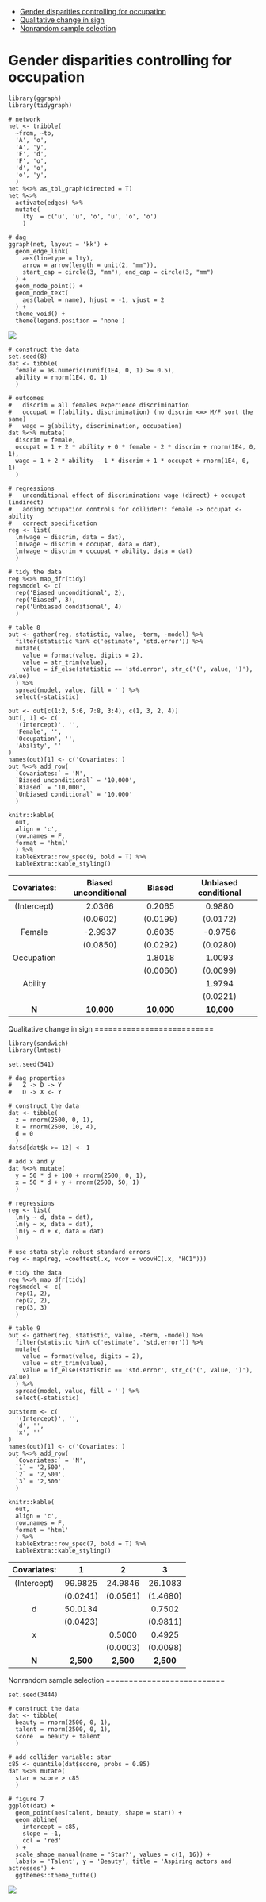 -   [Gender disparities controlling for
    occupation](#gender-disparities-controlling-for-occupation)
-   [Qualitative change in sign](#qualitative-change-in-sign)
-   [Nonrandom sample selection](#nonrandom-sample-selection)

Gender disparities controlling for occupation
=============================================

    library(ggraph)
    library(tidygraph)

    # network
    net <- tribble(
      ~from, ~to,
      'A', 'o',
      'A', 'y', 
      'F', 'd',
      'F', 'o',
      'd', 'o',
      'o', 'y',
      )
    net %<>% as_tbl_graph(directed = T)
    net %<>% 
      activate(edges) %>%
      mutate(
        lty  = c('u', 'u', 'o', 'u', 'o', 'o')
        )

    # dag
    ggraph(net, layout = 'kk') +
      geom_edge_link(
        aes(linetype = lty),
        arrow = arrow(length = unit(2, "mm")),
        start_cap = circle(3, "mm"), end_cap = circle(3, "mm")
      ) + 
      geom_node_point() +
      geom_node_text(
        aes(label = name), hjust = -1, vjust = 2
      ) +
      theme_void() +
      theme(legend.position = 'none')

![](../fig/gender-1.png)

    # construct the data
    set.seed(8)
    dat <- tibble(
      female = as.numeric(runif(1E4, 0, 1) >= 0.5),
      ability = rnorm(1E4, 0, 1)
      )

    # outcomes
    #   discrim = all females experience discrimination
    #   occupat = f(ability, discrimination) (no discrim <=> M/F sort the same)
    #   wage = g(ability, discrimination, occupation)
    dat %<>% mutate(
      discrim = female,
      occupat = 1 + 2 * ability + 0 * female - 2 * discrim + rnorm(1E4, 0, 1),
      wage = 1 + 2 * ability - 1 * discrim + 1 * occupat + rnorm(1E4, 0, 1)
      )

    # regressions
    #   unconditional effect of discrimination: wage (direct) + occupat (indirect)
    #   adding occupation controls for collider!: female -> occupat <- ability
    #   correct specification
    reg <- list(
      lm(wage ~ discrim, data = dat),
      lm(wage ~ discrim + occupat, data = dat),
      lm(wage ~ discrim + occupat + ability, data = dat)
      )

    # tidy the data
    reg %<>% map_dfr(tidy)
    reg$model <- c(
      rep('Biased unconditional', 2),
      rep('Biased', 3),
      rep('Unbiased conditional', 4)
      )

    # table 8
    out <- gather(reg, statistic, value, -term, -model) %>%
      filter(statistic %in% c('estimate', 'std.error')) %>%
      mutate(
        value = format(value, digits = 2),
        value = str_trim(value),
        value = if_else(statistic == 'std.error', str_c('(', value, ')'), value)
      ) %>%
      spread(model, value, fill = '') %>%
      select(-statistic)

    out <- out[c(1:2, 5:6, 7:8, 3:4), c(1, 3, 2, 4)]
    out[, 1] <- c(
      '(Intercept)', '',
      'Female', '',
      'Occupation', '',
      'Ability', ''
    )
    names(out)[1] <- c('Covariates:')
    out %<>% add_row(
      `Covariates:` = 'N',
      `Biased unconditional` = '10,000',
      `Biased` = '10,000',
      `Unbiased conditional` = '10,000'
      )

    knitr::kable(
      out,
      align = 'c',
      row.names = F,
      format = 'html'
      ) %>%
      kableExtra::row_spec(9, bold = T) %>%
      kableExtra::kable_styling()

<table class="table" style="margin-left: auto; margin-right: auto;">
<thead>
<tr>
<th style="text-align:center;">
Covariates:
</th>
<th style="text-align:center;">
Biased unconditional
</th>
<th style="text-align:center;">
Biased
</th>
<th style="text-align:center;">
Unbiased conditional
</th>
</tr>
</thead>
<tbody>
<tr>
<td style="text-align:center;">
(Intercept)
</td>
<td style="text-align:center;">
2.0366
</td>
<td style="text-align:center;">
0.2065
</td>
<td style="text-align:center;">
0.9880
</td>
</tr>
<tr>
<td style="text-align:center;">
</td>
<td style="text-align:center;">
(0.0602)
</td>
<td style="text-align:center;">
(0.0199)
</td>
<td style="text-align:center;">
(0.0172)
</td>
</tr>
<tr>
<td style="text-align:center;">
Female
</td>
<td style="text-align:center;">
-2.9937
</td>
<td style="text-align:center;">
0.6035
</td>
<td style="text-align:center;">
-0.9756
</td>
</tr>
<tr>
<td style="text-align:center;">
</td>
<td style="text-align:center;">
(0.0850)
</td>
<td style="text-align:center;">
(0.0292)
</td>
<td style="text-align:center;">
(0.0280)
</td>
</tr>
<tr>
<td style="text-align:center;">
Occupation
</td>
<td style="text-align:center;">
</td>
<td style="text-align:center;">
1.8018
</td>
<td style="text-align:center;">
1.0093
</td>
</tr>
<tr>
<td style="text-align:center;">
</td>
<td style="text-align:center;">
</td>
<td style="text-align:center;">
(0.0060)
</td>
<td style="text-align:center;">
(0.0099)
</td>
</tr>
<tr>
<td style="text-align:center;">
Ability
</td>
<td style="text-align:center;">
</td>
<td style="text-align:center;">
</td>
<td style="text-align:center;">
1.9794
</td>
</tr>
<tr>
<td style="text-align:center;">
</td>
<td style="text-align:center;">
</td>
<td style="text-align:center;">
</td>
<td style="text-align:center;">
(0.0221)
</td>
</tr>
<tr>
<td style="text-align:center;font-weight: bold;">
N
</td>
<td style="text-align:center;font-weight: bold;">
10,000
</td>
<td style="text-align:center;font-weight: bold;">
10,000
</td>
<td style="text-align:center;font-weight: bold;">
10,000
</td>
</tr>
</tbody>
</table>
Qualitative change in sign
==========================

    library(sandwich)
    library(lmtest)

    set.seed(541)

    # dag properties
    #   Z -> D -> Y
    #   D -> X <- Y

    # construct the data 
    dat <- tibble(
      z = rnorm(2500, 0, 1),
      k = rnorm(2500, 10, 4),
      d = 0
      )
    dat$d[dat$k >= 12] <- 1

    # add x and y
    dat %<>% mutate(
      y = 50 * d + 100 + rnorm(2500, 0, 1),
      x = 50 * d + y + rnorm(2500, 50, 1)
      )

    # regressions
    reg <- list(
      lm(y ~ d, data = dat),
      lm(y ~ x, data = dat),
      lm(y ~ d + x, data = dat)
      )

    # use stata style robust standard errors
    reg <- map(reg, ~coeftest(.x, vcov = vcovHC(.x, "HC1")))

    # tidy the data
    reg %<>% map_dfr(tidy)
    reg$model <- c(
      rep(1, 2),
      rep(2, 2),
      rep(3, 3)
      )

    # table 9
    out <- gather(reg, statistic, value, -term, -model) %>%
      filter(statistic %in% c('estimate', 'std.error')) %>%
      mutate(
        value = format(value, digits = 2),
        value = str_trim(value),
        value = if_else(statistic == 'std.error', str_c('(', value, ')'), value)
      ) %>%
      spread(model, value, fill = '') %>%
      select(-statistic)

    out$term <- c(
      '(Intercept)', '',
      'd', '',
      'x', ''
    )
    names(out)[1] <- c('Covariates:')
    out %<>% add_row(
      `Covariates:` = 'N',
      `1` = '2,500',
      `2` = '2,500',
      `3` = '2,500'
      )

    knitr::kable(
      out,
      align = 'c',
      row.names = F,
      format = 'html'
      ) %>%
      kableExtra::row_spec(7, bold = T) %>%
      kableExtra::kable_styling()

<table class="table" style="margin-left: auto; margin-right: auto;">
<thead>
<tr>
<th style="text-align:center;">
Covariates:
</th>
<th style="text-align:center;">
1
</th>
<th style="text-align:center;">
2
</th>
<th style="text-align:center;">
3
</th>
</tr>
</thead>
<tbody>
<tr>
<td style="text-align:center;">
(Intercept)
</td>
<td style="text-align:center;">
99.9825
</td>
<td style="text-align:center;">
24.9846
</td>
<td style="text-align:center;">
26.1083
</td>
</tr>
<tr>
<td style="text-align:center;">
</td>
<td style="text-align:center;">
(0.0241)
</td>
<td style="text-align:center;">
(0.0561)
</td>
<td style="text-align:center;">
(1.4680)
</td>
</tr>
<tr>
<td style="text-align:center;">
d
</td>
<td style="text-align:center;">
50.0134
</td>
<td style="text-align:center;">
</td>
<td style="text-align:center;">
0.7502
</td>
</tr>
<tr>
<td style="text-align:center;">
</td>
<td style="text-align:center;">
(0.0423)
</td>
<td style="text-align:center;">
</td>
<td style="text-align:center;">
(0.9811)
</td>
</tr>
<tr>
<td style="text-align:center;">
x
</td>
<td style="text-align:center;">
</td>
<td style="text-align:center;">
0.5000
</td>
<td style="text-align:center;">
0.4925
</td>
</tr>
<tr>
<td style="text-align:center;">
</td>
<td style="text-align:center;">
</td>
<td style="text-align:center;">
(0.0003)
</td>
<td style="text-align:center;">
(0.0098)
</td>
</tr>
<tr>
<td style="text-align:center;font-weight: bold;">
N
</td>
<td style="text-align:center;font-weight: bold;">
2,500
</td>
<td style="text-align:center;font-weight: bold;">
2,500
</td>
<td style="text-align:center;font-weight: bold;">
2,500
</td>
</tr>
</tbody>
</table>
Nonrandom sample selection
==========================

    set.seed(3444)

    # construct the data
    dat <- tibble(
      beauty = rnorm(2500, 0, 1),
      talent = rnorm(2500, 0, 1),
      score  = beauty + talent
      )

    # add collider variable: star
    c85 <- quantile(dat$score, probs = 0.85)
    dat %<>% mutate(
      star = score > c85
      )

    # figure 7
    ggplot(dat) +
      geom_point(aes(talent, beauty, shape = star)) +
      geom_abline(
        intercept = c85,
        slope = -1,
        col = 'red'
      ) +
      scale_shape_manual(name = 'Star?', values = c(1, 16)) +
      labs(x = 'Talent', y = 'Beauty', title = 'Aspiring actors and actresses') +
      ggthemes::theme_tufte()

![](../fig/nonrandom-1.png)
